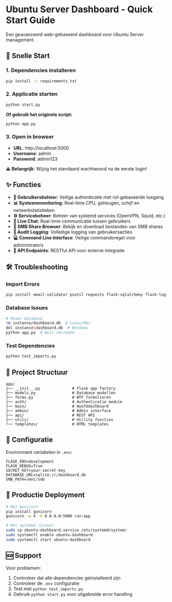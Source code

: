 # Ubuntu Server Dashboard - Quick Start Guide

Een geavanceerd web-gebaseerd dashboard voor Ubuntu Server management.

## 🚀 Snelle Start

### 1. Dependencies installeren
```bash
pip install -r requirements.txt
```

### 2. Applicatie starten
```bash
python start.py
```

**Of gebruik het originele script:**
```bash
python app.py
```

### 3. Open in browser
- **URL**: http://localhost:5000
- **Username**: admin  
- **Password**: admin123

⚠️ **Belangrijk**: Wijzig het standaard wachtwoord na de eerste login!

## ✨ Functies

- **🔐 Gebruikersbeheer**: Veilige authenticatie met rol-gebaseerde toegang
- **📊 Systeemmonitoring**: Real-time CPU, geheugen, schijf en netwerkstatistieken  
- **⚙️ Servicebeheer**: Beheer van systemd services (OpenVPN, Squid, etc.)
- **💬 Live Chat**: Real-time communicatie tussen gebruikers
- **📁 SMB Share Browser**: Bekijk en download bestanden van SMB shares
- **📝 Audit Logging**: Volledige logging van gebruikersacties
- **💻 Command Line Interface**: Veilige commandoregel voor administrators
- **🔌 API Endpoints**: RESTful API voor externe integratie

## 🛠️ Troubleshooting

### Import Errors
```bash
pip install email-validator psutil requests flask-sqlalchemy flask-login flask-wtf
```

### Database Issues
```bash
# Reset database
rm instance/dashboard.db  # Linux/Mac
del instance\dashboard.db  # Windows
python app.py  # Will recreate
```

### Test Dependencies
```bash
python test_imports.py
```

## 📁 Project Structuur

```
app/
├── __init__.py              # Flask app factory
├── models.py                # Database modellen  
├── forms.py                 # WTF formulieren
├── auth/                    # Authenticatie module
├── main/                    # Hoofddashboard
├── admin/                   # Admin interface  
├── api/                     # REST API
├── utils/                   # Utility functies
└── templates/               # HTML templates
```

## 🔧 Configuratie

Environment variabelen in `.env`:
```env
FLASK_ENV=development
FLASK_DEBUG=True
SECRET_KEY=your-secret-key
DATABASE_URL=sqlite:///dashboard.db
SMB_PATH=/mnt/smb
```

## 🚀 Productie Deployment

```bash
# Met Gunicorn
pip install gunicorn
gunicorn -w 4 -b 0.0.0.0:5000 run:app

# Met systemd (Linux)
sudo cp ubuntu-dashboard.service /etc/systemd/system/
sudo systemctl enable ubuntu-dashboard
sudo systemctl start ubuntu-dashboard
```

## 🆘 Support

Voor problemen:
1. Controleer dat alle dependencies geïnstalleerd zijn
2. Controleer de `.env` configuratie  
3. Test met `python test_imports.py`
4. Gebruik `python start.py` voor uitgebreide error handling
